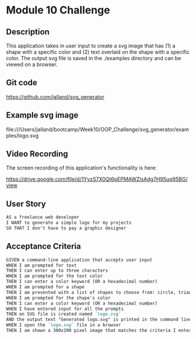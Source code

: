 # Module 10 Challenge

## Description

This application takes in user input to create a svg image that has (1) a shape with a specific color and (2) text overlaid on the shape with a specific color. The output svg file is saved in the ./examples directory and can be viewed on a browser. 

## Git code
https://github.com/jalland/svg_generator 

## Example svg image
file:///Users/jalland/bootcamp/Week10/OOP_Challenge/svg_generator/examples/logo.svg

## Video Recording
The screen recording of this application's functionality is here:

https://drive.google.com/file/d/1YyzS7X0Qt6pEPMAWZlsAdg7H95uq95BG/view



## User Story

```md
AS a freelance web developer
I WANT to generate a simple logo for my projects
SO THAT I don't have to pay a graphic designer
```

## Acceptance Criteria

```md
GIVEN a command-line application that accepts user input
WHEN I am prompted for text
THEN I can enter up to three characters
WHEN I am prompted for the text color
THEN I can enter a color keyword (OR a hexadecimal number)
WHEN I am prompted for a shape
THEN I am presented with a list of shapes to choose from: circle, triangle, and square
WHEN I am prompted for the shape's color
THEN I can enter a color keyword (OR a hexadecimal number)
WHEN I have entered input for all the prompts
THEN an SVG file is created named `logo.svg`
AND the output text "Generated logo.svg" is printed in the command line
WHEN I open the `logo.svg` file in a browser
THEN I am shown a 300x200 pixel image that matches the criteria I entered
```

